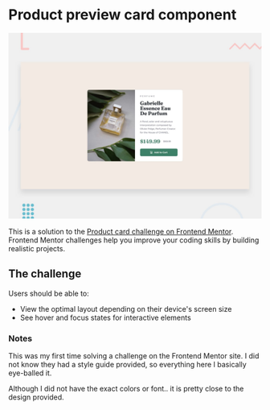 # Product preview card component 

![Preview For Product Card](./design/desktop-preview.jpg)


This is a solution to the [Product card challenge on Frontend Mentor](https://www.frontendmentor.io/challenges/product-preview-card-component-GO7UmttRfa). 
Frontend Mentor challenges help you improve your coding skills by building realistic projects. 


## The challenge

Users should be able to:

- View the optimal layout depending on their device's screen size
- See hover and focus states for interactive elements



### Notes

This was my first time solving a challenge on the Frontend Mentor site. I did not know they had a style guide provided, so everything here I basically eye-balled it.

Although I did not have the exact colors or font.. it is pretty close to the design provided.
